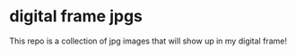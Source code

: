 digital frame jpgs
==================

This repo is a collection of jpg images that will show up in my digital frame!
